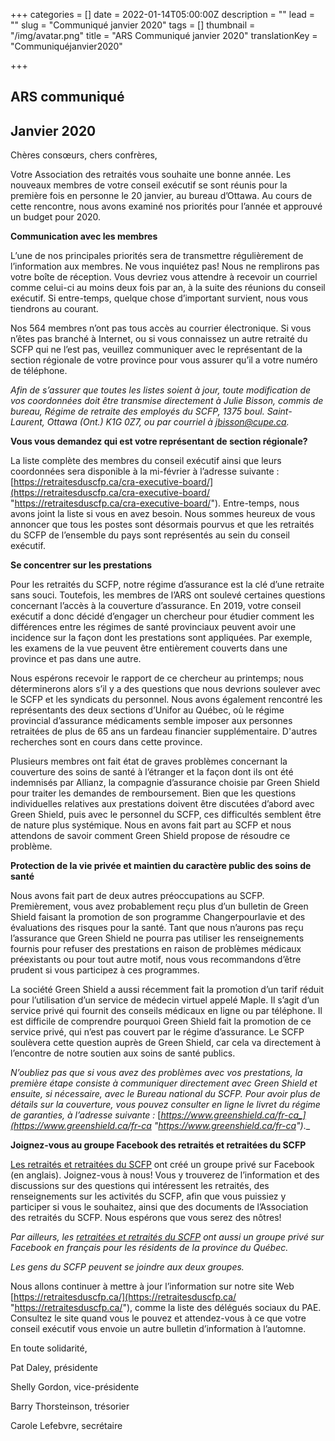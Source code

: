 +++
categories = []
date = 2022-01-14T05:00:00Z
description = ""
lead = ""
slug = "Communiqué janvier 2020"
tags = []
thumbnail = "/img/avatar.png"
title = "ARS Communiqué janvier 2020"
translationKey = "Communiquéjanvier2020"

+++
## ARS communiqué

## Janvier 2020

Chères consœurs, chers confrères,

Votre Association des retraités vous souhaite une bonne année. Les nouveaux membres de votre conseil exécutif se sont réunis pour la première fois en personne le 20 janvier, au bureau d’Ottawa. Au cours de cette rencontre, nous avons examiné nos priorités pour l’année et approuvé un budget pour 2020.

**Communication avec les membres**

L’une de nos principales priorités sera de transmettre régulièrement de l’information aux membres. Ne vous inquiétez pas! Nous ne remplirons pas votre boîte de réception. Vous devriez vous attendre à recevoir un courriel comme celui-ci au moins deux fois par an, à la suite des réunions du conseil exécutif. Si entre-temps, quelque chose d’important survient, nous vous tiendrons au courant.

Nos 564 membres n’ont pas tous accès au courrier électronique. Si vous n’êtes pas branché à Internet, ou si vous connaissez un autre retraité du SCFP qui ne l’est pas, veuillez communiquer avec le représentant de la section régionale de votre province pour vous assurer qu’il a votre numéro de téléphone.

_Afin de s’assurer que toutes les listes soient à jour, toute modification de vos coordonnées doit être transmise directement à Julie Bisson, commis de bureau, Régime de retraite des employés du SCFP, 1375 boul. Saint-Laurent, Ottawa (Ont.) K1G 0Z7, ou par courriel à_ [_jbisson@cupe.ca_](mailto:jbisson@cupe.ca)_._

**Vous vous demandez qui est votre représentant de section régionale?**

La liste complète des membres du conseil exécutif ainsi que leurs coordonnées sera disponible à la mi-février à l’adresse suivante : [https://retraitesduscfp.ca/cra-executive-board/](https://retraitesduscfp.ca/cra-executive-board/ "https://retraitesduscfp.ca/cra-executive-board/"). Entre-temps, nous avons joint la liste si vous en avez besoin. Nous sommes heureux de vous annoncer que tous les postes sont désormais pourvus et que les retraités du SCFP de l’ensemble du pays sont représentés au sein du conseil exécutif.

**Se concentrer sur les prestations**

Pour les retraités du SCFP, notre régime d’assurance est la clé d’une retraite sans souci. Toutefois, les membres de l’ARS ont soulevé certaines questions concernant l’accès à la couverture d’assurance. En 2019, votre conseil exécutif a donc décidé d’engager un chercheur pour étudier comment les différences entre les régimes de santé provinciaux peuvent avoir une incidence sur la façon dont les prestations sont appliquées. Par exemple, les examens de la vue peuvent être entièrement couverts dans une province et pas dans une autre.

Nous espérons recevoir le rapport de ce chercheur au printemps; nous déterminerons alors s’il y a des questions que nous devrions soulever avec le SCFP et les syndicats du personnel. Nous avons également rencontré les représentants des deux sections d’Unifor au Québec, où le régime provincial d’assurance médicaments semble imposer aux personnes retraitées de plus de 65 ans un fardeau financier supplémentaire. D'autres recherches sont en cours dans cette province.

Plusieurs membres ont fait état de graves problèmes concernant la couverture des soins de santé à l’étranger et la façon dont ils ont été indemnisés par Allianz, la compagnie d’assurance choisie par Green Shield pour traiter les demandes de remboursement. Bien que les questions individuelles relatives aux prestations doivent être discutées d’abord avec Green Shield, puis avec le personnel du SCFP, ces difficultés semblent être de nature plus systémique. Nous en avons fait part au SCFP et nous attendons de savoir comment Green Shield propose de résoudre ce problème.

**Protection de la vie privée et maintien du caractère public des soins de santé**

Nous avons fait part de deux autres préoccupations au SCFP. Premièrement, vous avez probablement reçu plus d’un bulletin de Green Shield faisant la promotion de son programme Changerpourlavie et des évaluations des risques pour la santé. Tant que nous n’aurons pas reçu l’assurance que Green Shield ne pourra pas utiliser les renseignements fournis pour refuser des prestations en raison de problèmes médicaux préexistants ou pour tout autre motif, nous vous recommandons d’être prudent si vous participez à ces programmes.

La société Green Shield a aussi récemment fait la promotion d’un tarif réduit pour l’utilisation d’un service de médecin virtuel appelé Maple. Il s’agit d’un service privé qui fournit des conseils médicaux en ligne ou par téléphone. Il est difficile de comprendre pourquoi Green Shield fait la promotion de ce service privé, qui n’est pas couvert par le régime d’assurance. Le SCFP soulèvera cette question auprès de Green Shield, car cela va directement à l’encontre de notre soutien aux soins de santé publics.

_N’oubliez pas que si vous avez des problèmes avec vos prestations, la première étape consiste à communiquer directement avec Green Shield et ensuite, si nécessaire, avec le Bureau national du SCFP. Pour avoir plus de détails sur la couverture, vous pouvez consulter en ligne le livret du régime de garanties, à l’adresse suivante :_ [_https://www.greenshield.ca/fr-ca_](https://www.greenshield.ca/fr-ca "https://www.greenshield.ca/fr-ca")_._

**Joignez-vous au groupe Facebook des retraités et retraitées du SCFP**

[Les retraités et retraitées du SCFP](https://www.facebook.com/groups/417137408489152/) ont créé un groupe privé sur Facebook (en anglais). Joignez-vous à nous! Vous y trouverez de l’information et des discussions sur des questions qui intéressent les retraités, des renseignements sur les activités du SCFP, afin que vous puissiez y participer si vous le souhaitez, ainsi que des documents de l’Association des retraités du SCFP. Nous espérons que vous serez des nôtres!

_Par ailleurs, les_ [_retraitées et retraités du SCFP_](https://www.facebook.com/groups/402963953416114/?ref=group_header) _ont aussi un groupe privé sur Facebook en français pour les résidents de la province du Québec._

_Les gens du SCFP peuvent se joindre aux deux groupes._

Nous allons continuer à mettre à jour l’information sur notre site Web [https://retraitesduscfp.ca/](https://retraitesduscfp.ca/ "https://retraitesduscfp.ca/"), comme la liste des délégués sociaux du PAE. Consultez le site quand vous le pouvez et attendez-vous à ce que votre conseil exécutif vous envoie un autre bulletin d’information à l’automne.

En toute solidarité,

Pat Daley, présidente

Shelly Gordon, vice-présidente

Barry Thorsteinson, trésorier

Carole Lefebvre, secrétaire